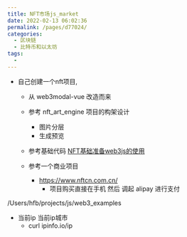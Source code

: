 ```yaml
---
title: NFT市场js_market
date: 2022-02-13 06:02:36
permalink: /pages/d77024/
categories:
  - 区块链
  - 比特币和以太坊
tags:
  - 
---
```





* 自己创建一个nft项目,
  * 从 web3modal-vue 改造而来
  * 参考 nft_art_engine 项目的构架设计
    * 图片分层
    * 生成预览
  * 参考基础代码 [NFT基础准备web3js的使用](/pages/b078d0/)

  * 参考一个商业项目
    * https://www.nftcn.com.cn/
      * 项目购买直接在手机 然后 调起 alipay 进行支付


/Users/hfb/projects/js/web3_examples




* 当前ip 当前ip城市 
  * curl ipinfo.io/ip
